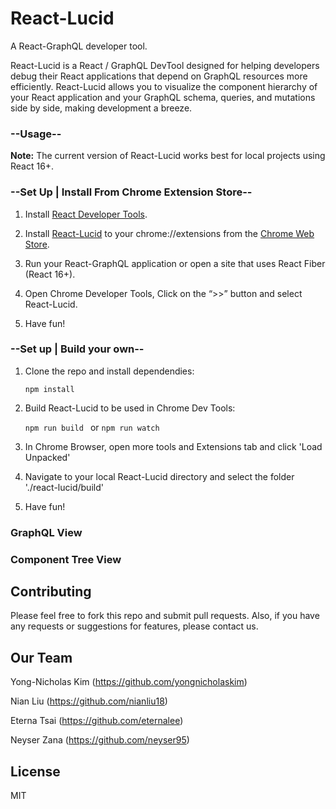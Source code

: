 # React-Lucid
A React-GraphQL developer tool.

React-Lucid is a React / GraphQL DevTool designed for helping developers debug their React applications that depend on GraphQL resources more efficiently. React-Lucid allows you to visualize the component hierarchy of your React application and your GraphQL schema, queries, and mutations side by side, making development a breeze.

### --Usage--
**Note:**  The current version of React-Lucid works best for local projects using React 16+. 

### --Set Up | Install From Chrome Extension Store--

1. Install <a href="https://chrome.google.com/webstore/detail/react-developer-tools/fmkadmapgofadopljbjfkapdkoienihi?hl=en">React Developer Tools</a>. 

2. Install <a href="https://chrome.google.com/webstore/detail/debux/ooihnkghpifccalpfakdnlolfaiidfjp?authuser=1">React-Lucid</a> to your chrome://extensions from the <a href="https://chrome.google.com/webstore/category/extensions">Chrome Web Store</a>.

3. Run your React-GraphQL application or open a site that uses React Fiber (React 16+).

4. Open Chrome Developer Tools, Click on the “>>” button and select React-Lucid.

5. Have fun!

### --Set up | Build your own--

1. Clone the repo and install dependendies: 

    ```npm install```

2. Build React-Lucid to be used in Chrome Dev Tools: 

    ```npm run build ``` or ```npm run watch```

3. In Chrome Browser, open more tools and Extensions tab and click 'Load Unpacked' 

4. Navigate to your local React-Lucid directory and select the folder './react-lucid/build'

5. Have fun!

### GraphQL View

### Component Tree View

## Contributing

Please feel free to fork this repo and submit pull requests. Also, if you have any requests or suggestions for features, please contact us.

## Our Team

Yong-Nicholas Kim (https://github.com/yongnicholaskim)

Nian Liu (https://github.com/nianliu18)

Eterna Tsai (https://github.com/eternalee)

Neyser Zana (https://github.com/neyser95)

## License
MIT
